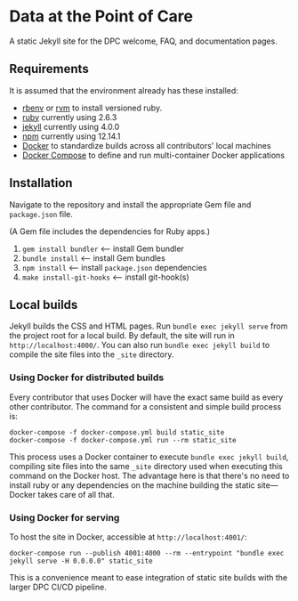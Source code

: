 # Data at the Point of Care
A static Jekyll site for the DPC welcome, FAQ, and documentation pages.

## Requirements
It is assumed that the environment already has these installed:

- [rbenv](https://github.com/rbenv/rbenv) or [rvm](https://rvm.io/) to install versioned ruby.
- [ruby](https://www.ruby-lang.org/en/) currently using 2.6.3
- [jekyll](https://jekyllrb.com/) currently using 4.0.0
- [npm](https://www.npmjs.com/) currently using 12.14.1
- [Docker](https://docs.docker.com/install/) to standardize builds across all contributors' local machines
- [Docker Compose](https://docs.docker.com/compose/install/) to define and run multi-container Docker applications

## Installation
Navigate to the repository and install the appropriate Gem file and `package.json` file.

(A Gem file includes the dependencies for Ruby apps.)

1. `gem install bundler` <— install Gem bundler
2. `bundle install` <— install Gem bundles
3. `npm install` <— install `package.json` dependencies
4. `make install-git-hooks` <— install git-hook(s)

## Local builds
Jekyll builds the CSS and HTML pages. Run `bundle exec jekyll serve` from the project root for a local build. By default, the site will run in `http://localhost:4000/`. You can also run `bundle exec jekyll build` to compile the site files into the `_site` directory.

### Using Docker for distributed builds
Every contributor that uses Docker will have the exact same build as every other contributor. The command for a consistent and simple build process is:

```
docker-compose -f docker-compose.yml build static_site
docker-compose -f docker-compose.yml run --rm static_site
```

This process uses a Docker container to execute `bundle exec jekyll build`, compiling site files into the same `_site` directory used when executing this command on the Docker host. The advantage here is that there's no need to install ruby or any dependencies on the machine building the static site—Docker takes care of all that.

### Using Docker for serving
To host the site in Docker, accessible at `http://localhost:4001/`:

```
docker-compose run --publish 4001:4000 --rm --entrypoint "bundle exec jekyll serve -H 0.0.0.0" static_site
```

This is a convenience meant to ease integration of static site builds with the larger DPC CI/CD pipeline.
